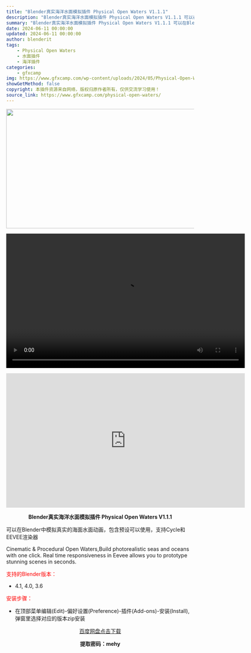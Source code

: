 ```yaml
---
title: "Blender真实海洋水面模拟插件 Physical Open Waters V1.1.1"
description: "Blender真实海洋水面模拟插件 Physical Open Waters V1.1.1 可以在Blender中模拟真实的海面水面动画，包含预设可以使用，支持Cycle和EEVEE渲染器 Cinem..."
summary: "Blender真实海洋水面模拟插件 Physical Open Waters V1.1.1 可以在Blender中模拟真实的海面水面动画，包含预设可以使用，支持Cycle和EEVEE渲染器 Cinem..."
date: 2024-06-11 00:00:00
updated: 2024-06-11 00:00:00
author: blenderit
tags: 
    - Physical Open Waters
    - 水面插件
    - 海洋插件
categories:
    - gfxcamp
img: https://www.gfxcamp.com/wp-content/uploads/2024/05/Physical-Open-Waters.jpg
showGetMethod: false
copyright: 本插件资源来自网络，版权归原作者所有，仅供交流学习使用！
source_link: https://www.gfxcamp.com/physical-open-waters/
---
```

<div><p><img decoding="async" class="aligncenter size-full wp-image-121487" src="https://www.gfxcamp.com/wp-content/uploads/2024/05/Physical-Open-Waters.jpg" data-src="https://www.gfxcamp.com/wp-content/uploads/2024/05/Physical-Open-Waters.jpg" alt="" width="640" height="320" data-srcset="https://www.gfxcamp.com/wp-content/uploads/2024/05/Physical-Open-Waters.jpg 640w, https://www.gfxcamp.com/wp-content/uploads/2024/05/Physical-Open-Waters-150x75.jpg 150w" data-sizes="(max-width: 640px) 100vw, 640px"><br>
</p><center><div style="width: 640px;" class="wp-video"><!--[if lt IE 9]><script>document.createElement('video');</script><![endif]-->
<video class="wp-video-shortcode" id="video-121486-1" width="640" height="360" preload="true" controls="controls"><source type="video/mp4" src="http://cloud.video.taobao.com/play/u/null/p/1/e/6/t/1/463590313319.mp4?_=1"></source><a href="http://cloud.video.taobao.com/play/u/null/p/1/e/6/t/1/463590313319.mp4">http://cloud.video.taobao.com/play/u/null/p/1/e/6/t/1/463590313319.mp4</a></video></div></center><p style="text-align: center;"><iframe loading="lazy" src="https://player.youku.com/embed/XNjM5ODcwNjU4NA==" width="640" height="360" frameborder="0" allowfullscreen="allowfullscreen" data-mce-fragment="1"></iframe></p><p style="text-align: center;"><strong>Blender真实海洋水面模拟插件 Physical Open Waters V1.1.1</strong></p><p>可以在Blender中模拟真实的海面水面动画，包含预设可以使用，支持Cycle和EEVEE渲染器</p><p>Cinematic &amp; Procedural Open Waters,Build photorealistic seas and oceans with one click. Real time responsiveness in Eevee allows you to prototype stunning scenes in seconds.</p><p style="text-align: left;"><span style="color: #ff0000;">支持的Blender版本：</span></p><ul>
<li style="text-align: left;">4.1, 4.0, 3.6</li>
</ul><p><span style="color: #ff0000;">安装步骤：</span></p><ul>
<li>在顶部菜单编辑(Edit)-偏好设置(Preference)-插件(Add-ons)-安装(Install),弹窗里选择对应的版本zip安装</li>
</ul><p style="text-align: center;"><a class="maxbutton-3 maxbutton maxbutton-baidu" target="_blank" rel="noopener" href="https://pan.baidu.com/s/1czmglh8HAmRejB53USDbNQ?pwd=mehy"><span class="mb-text">百度网盘点击下载</span></a></p><p style="text-align: center;"><strong>提取密码：mehy</strong></p></div>